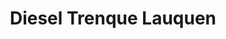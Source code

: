 ---
title: "Diesel Trenque Lauquen"
url: /neuquen/diesel-trenque-lauquen/
shop: piezas de automóviles
---
